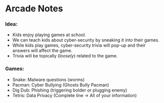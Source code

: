 # Arcade Notes

### Idea:  
   * Kids enjoy playing games at school.  
   * We can teach kids about cyber-security by sneaking it into their games.  
   * While kids play games, cyber-security trivia will pop-up and their answers will affect the game.  
   * Trivia will be topically (*loosely*) related to the game.  

### Games:  
   * Snake: Malware questions (worms)
   * Pacman: Cyber Bullying (Ghosts Bully Pacman)
   * Dig Dub: Phishing (triggering bolder or plugging enemy)
   * Tetris: Data Privacy (Complete line -> All of your information)

